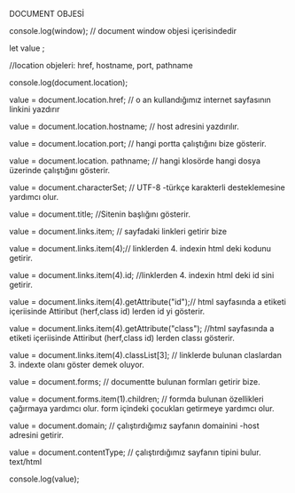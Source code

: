 DOCUMENT OBJESİ

console.log(window); // document window objesi içerisindedir

let value ;

//location objeleri: href, hostname, port, pathname

console.log(document.location);

value = document.location.href; // o an kullandığımız internet sayfasının linkini yazdırır

value = document.location.hostname; // host adresini yazdırılır.

value = document.location.port; // hangi portta çalıştığını bize gösterir.

value = document.location. pathname; // hangi klosörde hangi dosya üzerinde çalıştığını gösterir.

value = document.characterSet; // UTF-8 -türkçe karakterli desteklemesine yardımcı olur.

value = document.title;  //Sitenin başlığını gösterir.

value = document.links.item; // sayfadaki linkleri getirir bize

value = document.links.item(4);// linklerden 4. indexin html deki kodunu getirir.


value = document.links.item(4).id; //linklerden 4. indexin html deki id sini getirir.

value = document.links.item(4).getAttribute("id");// html sayfasında a etiketi içeriisinde Attiribut (herf,class id) lerden id yi gösterir.

value = document.links.item(4).getAttribute("class"); //html sayfasında a etiketi içeriisinde Attiribut (herf,class id) lerden classı gösterir.


value = document.links.item(4).classList[3]; // linklerde bulunan claslardan 3. indexte olanı göster demek oluyor.

value  = document.forms; // documentte bulunan formları getirir bize.

value  = document.forms.item(1).children; // formda bulunan özellikleri çağırmaya yardımcı olur. form içindeki çocukları getirmeye yardımcı olur.

value = document.domain; // çalıştırdığımız sayfanın domainini -host adresini getirir.

value = document.contentType; // çalıştırdığımız sayfanın tipini bulur. text/html

console.log(value); 